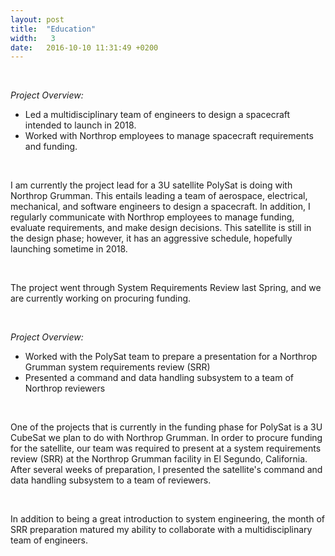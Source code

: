 ```yaml
---
layout: post
title:  "Education"
width:   3
date:   2016-10-10 11:31:49 +0200
---
```


<br>

*Project Overview:*

- Led a multidisciplinary team of engineers to design a spacecraft intended to launch in 2018.
- Worked with Northrop employees to manage spacecraft requirements and funding.

<br>

I am currently the project lead for a 3U satellite PolySat is doing with Northrop Grumman. This entails leading a team of aerospace, electrical, mechanical, and software engineers to design a spacecraft. In addition, I regularly communicate with Northrop employees to manage funding, evaluate requirements, and make design decisions. This satellite is still in the design phase; however, it has an aggressive schedule, hopefully launching sometime in 2018.

<br>

The project went through System Requirements Review last Spring, and we are currently working on procuring funding.

<br>

*Project Overview:*

- Worked with the PolySat team to prepare a presentation for a Northrop Grumman system requirements review (SRR)
- Presented a command and data handling subsystem to a team of Northrop reviewers

<br>

One of the projects that is currently in the funding phase for PolySat is a 3U CubeSat we plan to do with Northrop Grumman. In order to procure funding for the satellite, our team was required to present at a system requirements review (SRR) at the Northrop Grumman facility in El Segundo, California. After several weeks of preparation, I presented the satellite's command and data handling subsystem to a team of reviewers.

<br>

In addition to being a great introduction to system engineering, the month of SRR preparation matured my ability to collaborate with a multidisciplinary team of engineers.